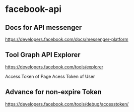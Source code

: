 # facebook-api
## Docs for API messenger
https://developers.facebook.com/docs/messenger-platform

## Tool Graph API Explorer
https://developers.facebook.com/tools/explorer

Access Token of Page
Acess Token of User

## Advance for non-expire Token
https://developers.facebook.com/tools/debug/accesstoken/
